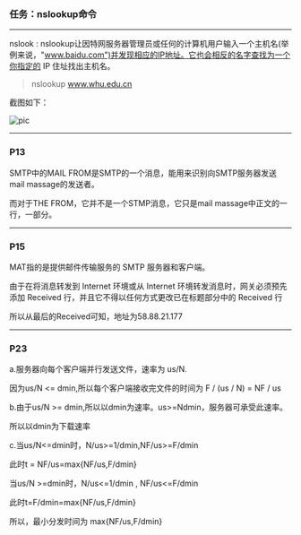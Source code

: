 ### 任务：nslookup命令

---

nslook : nslookup让因特网服务器管理员或任何的计算机用户输入一个主机名(举例来说，"www.baidu.com")并发现相应的IP地址。它也会相反的名字查找为一个你指定的 IP 住址找出主机名。

>nslookup www.whu.edu.cn

截图如下：

![pic](https://github.com/20192021855-DCAN/HOMEWORK-4/blob/master/2017302580059/pic.png)

---

### P13

SMTP中的MAIL FROM是SMTP的一个消息，能用来识别向SMTP服务器发送mail massage的发送者。

而对于THE FROM，它并不是一个STMP消息，它只是mail massage中正文的一行，一部分。

---

### P15

MAT指的是提供邮件传输服务的 SMTP 服务器和客户端。

由于在将消息转发到 Internet 环境或从 Internet 环境转发消息时，网关必须预先添加 Received 行，并且它不得以任何方式更改已在标题部分中的 Received 行

所以从最后的Received可知，地址为58.88.21.177



---

### P23

a.服务器向每个客户端并行发送文件，速率为 us/N.

因为us/N <= dmin,所以每个客户端接收完文件的时间为 F / (us / N) = NF / us

b.由于us/N >= dmin,所以以dmin为速率。us>=Ndmin，服务器可承受此速率。

所以以dmin为下载速率

c.当us/N<=dmin时，N/us>=1/dmin,NF/us>=F/dmin

此时t = NF/us=max{NF/us,F/dmin}

当us/N >=dmin时，N/us<=1/dmin , NF/us<=F/dmin

此时t=F/dmin=max{NF/us,F/dmin}

所以，最小分发时间为 max{NF/us,F/dmin}

